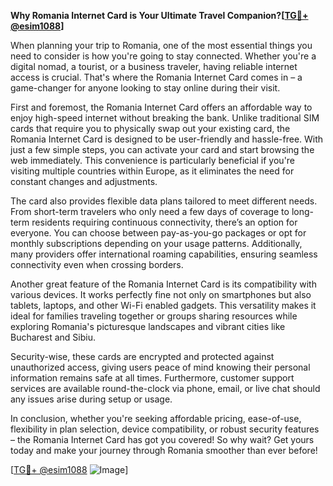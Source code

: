 **Why Romania Internet Card is Your Ultimate Travel Companion?[[TG💪+ @esim1088](https://t.me/s/esim1088)]**

When planning your trip to Romania, one of the most essential things you need to consider is how you're going to stay connected. Whether you're a digital nomad, a tourist, or a business traveler, having reliable internet access is crucial. That's where the Romania Internet Card comes in – a game-changer for anyone looking to stay online during their visit.

First and foremost, the Romania Internet Card offers an affordable way to enjoy high-speed internet without breaking the bank. Unlike traditional SIM cards that require you to physically swap out your existing card, the Romania Internet Card is designed to be user-friendly and hassle-free. With just a few simple steps, you can activate your card and start browsing the web immediately. This convenience is particularly beneficial if you're visiting multiple countries within Europe, as it eliminates the need for constant changes and adjustments.

The card also provides flexible data plans tailored to meet different needs. From short-term travelers who only need a few days of coverage to long-term residents requiring continuous connectivity, there’s an option for everyone. You can choose between pay-as-you-go packages or opt for monthly subscriptions depending on your usage patterns. Additionally, many providers offer international roaming capabilities, ensuring seamless connectivity even when crossing borders.

Another great feature of the Romania Internet Card is its compatibility with various devices. It works perfectly fine not only on smartphones but also tablets, laptops, and other Wi-Fi enabled gadgets. This versatility makes it ideal for families traveling together or groups sharing resources while exploring Romania's picturesque landscapes and vibrant cities like Bucharest and Sibiu.

Security-wise, these cards are encrypted and protected against unauthorized access, giving users peace of mind knowing their personal information remains safe at all times. Furthermore, customer support services are available round-the-clock via phone, email, or live chat should any issues arise during setup or usage.

In conclusion, whether you're seeking affordable pricing, ease-of-use, flexibility in plan selection, device compatibility, or robust security features – the Romania Internet Card has got you covered! So why wait? Get yours today and make your journey through Romania smoother than ever before!

[[TG💪+ @esim1088](https://t.me/s/esim1088) ![Image](https://i.postimg.cc/Y0z9fWf4/image.png)]